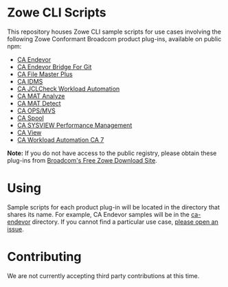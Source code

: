 # Zowe CLI Scripts
This repository houses Zowe CLI sample scripts for use cases involving the following Zowe Conformant Broadcom product plug-ins, available on public npm:

- [CA Endevor](https://www.npmjs.com/package/@broadcom/endevor-for-zowe-cli)
- [CA Endevor Bridge For Git](https://www.npmjs.com/package/@broadcom/endevor-bridge-for-git-for-zowe-cli)
- [CA File Master Plus](https://www.npmjs.com/package/@broadcom/file-master-plus-for-zowe-cli)
- [CA IDMS](https://www.npmjs.com/package/@broadcom/idms-for-zowe-cli)
- [CA JCLCheck Workload Automation](https://www.npmjs.com/package/@broadcom/jclcheck-for-zowe-cli)
- [CA MAT Analyze](https://www.npmjs.com/package/@broadcom/mat-analyze-for-zowe-cli)
- [CA MAT Detect](https://www.npmjs.com/package/@broadcom/mat-detect-for-zowe-cli)
- [CA OPS/MVS](https://www.npmjs.com/package/@broadcom/ops-for-zowe-cli)
- [CA Spool](https://www.npmjs.com/package/@broadcom/caspool-for-zowe-cli)
- [CA SYSVIEW Performance Management](https://www.npmjs.com/package/@broadcom/sysview-for-zowe-cli)
- [CA View](https://www.npmjs.com/package/@broadcom/caview-for-zowe-cli)
- [CA Workload Automation CA 7](https://www.npmjs.com/package/@broadcom/ca7-for-zowe-cli)

**Note:** If you do not have access to the public registry, please obtain these plug-ins from [Broadcom's Free Zowe Download Site](https://validate.broadcom.com/key/ZoweDistributionLink).

# Using
Sample scripts for each product plug-in will be located in the directory that shares its name. For example, CA Endevor samples will be in the [ca-endevor](ca-endevor) directory. If you cannot find a particular use case, [please open an issue](https://github.com/BroadcomMFD/zowe-cli-scripts/issues/new).

# Contributing
We are not currently accepting third party contributions at this time.
